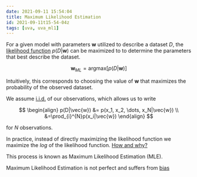 ```yaml
---
date: 2021-09-11 15:54:04
title: Maximum Likelihood Estimation
id: 2021-09-11t15-54-04z
tags: [uva, uva_ml1]
---
```


For a given model with parameters $\mathbf{w}$ utilized to describe a dataset
$D$, the [likelihood function](./2021-09-11t13-08-35z.md) $p(D|\mathbf{w})$ can
be maximized to to determine the parameters that best describe the dataset.

$$
\mathbf{w}_{ML} = \textrm{argmax}[p(D|\mathbf{w})]
$$

Intuitively, this corresponds to choosing the value of $\mathbf{w}$ that
maximizes the probability of the observed dataset.

We assume [i.i.d.](./2021-09-11t13-58-06z.md) of our observations, which allows
us to write

$$
\begin{align}
p(D|\vec{w})  &= p(x_1, x_2, \dots, x_N|\vec{w}) \\
              &=\prod_{i}^{N}p(x_i|\vec{w})
\end{align}
$$

for $N$ observations.

In practice, instead of directly maximizing the likelihood function we maximize
the _log_ of the likelihood function. [How and why?](./2021-09-11t16-23-45z.md)

This process is known as Maximum Likelihood Estimation (MLE).

Maximum Likelihood Estimation is not perfect and suffers from
[bias](./2021-09-11t16-30-54z.md)
